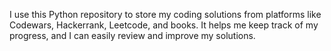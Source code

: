 I use this Python repository to store my coding solutions from platforms like Codewars, Hackerrank, Leetcode, and books. It helps me keep track of my progress, and I can easily review and improve my solutions.